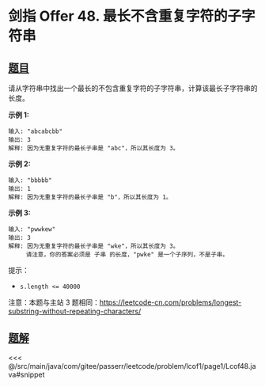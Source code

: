 # 剑指 Offer 48. 最长不含重复字符的子字符串

## [题目](https://leetcode.cn/problems/zui-chang-bu-han-zhong-fu-zi-fu-de-zi-zi-fu-chuan-lcof/)
请从字符串中找出一个最长的不包含重复字符的子字符串，计算该最长子字符串的长度。

**示例 1:**

    输入: "abcabcbb"
    输出: 3 
    解释: 因为无重复字符的最长子串是 "abc"，所以其长度为 3。

**示例 2:**

    输入: "bbbbb"
    输出: 1
    解释: 因为无重复字符的最长子串是 "b"，所以其长度为 1。

**示例 3:**

    输入: "pwwkew"
    输出: 3
    解释: 因为无重复字符的最长子串是 "wke"，所以其长度为 3。
         请注意，你的答案必须是 子串 的长度，"pwke" 是一个子序列，不是子串。

提示：

* `s.length <= 40000`

注意：本题与主站 3 题相同：<https://leetcode-cn.com/problems/longest-substring-without-repeating-characters/>


## [题解](https://github.com/PasseRR/JavaLeetCode/blob/master/src/main/java/com/gitee/passerr/leetcode/problem/lcof1/page1/Lcof48.java)

<<< @/src/main/java/com/gitee/passerr/leetcode/problem/lcof1/page1/Lcof48.java#snippet
